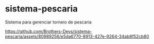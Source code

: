 # sistema-pescaria
Sistema para gerenciar torneio de pescaria


https://github.com/Brothers-Devs/sistema-pescaria/assets/80989256/e5da6770-8913-427e-9264-34ab8f52cb80

